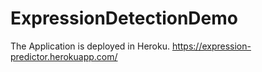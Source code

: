 # ExpressionDetectionDemo

The Application is deployed in Heroku.
https://expression-predictor.herokuapp.com/
